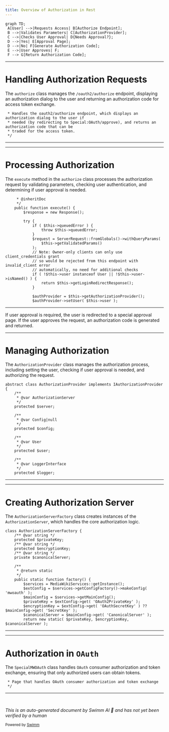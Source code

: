 ```yaml
---
title: Overview of Authorization in Rest
---
```

```mermaid
graph TD;
 A[User] -->|Requests Access| B[Authorize Endpoint];
 B -->|Validates Parameters| C[AuthorizationProvider];
 C -->|Checks User Approval| D{Needs Approval?};
 D -->|Yes| E[Approval Page];
 D -->|No| F[Generate Authorization Code];
 E -->|User Approves| F;
 F --> G[Return Authorization Code];
```

<SwmSnippet path="/src/Rest/Handler/Authorize.php" line="24">

---

# Handling Authorization Requests

The <SwmToken path="src/Rest/Handler/Authorize.php" pos="24:9:9" line-data=" * Handles the oauth2/authorize endpoint, which displays an authorization dialog to the user if">`authorize`</SwmToken> class manages the `/oauth2/authorize` endpoint, displaying an authorization dialog to the user and returning an authorization code for access token exchange.

```hack
 * Handles the oauth2/authorize endpoint, which displays an authorization dialog to the user if
 * needed (by redirecting to Special:OAuth/approve), and returns an authorization code that can be
 * traded for the access token.
 */
```

---

</SwmSnippet>

<SwmSnippet path="/src/Rest/Handler/Authorize.php" line="32">

---

# Processing Authorization

The <SwmToken path="src/Rest/Handler/Authorize.php" pos="34:5:5" line-data="	public function execute() {">`execute`</SwmToken> method in the <SwmToken path="src/Rest/Handler/Authorize.php" pos="24:9:9" line-data=" * Handles the oauth2/authorize endpoint, which displays an authorization dialog to the user if">`authorize`</SwmToken> class processes the authorization request by validating parameters, checking user authentication, and determining if user approval is needed.

```hack
	 * @inheritDoc
	 */
	public function execute() {
		$response = new Response();

		try {
			if ( $this->queuedError ) {
				throw $this->queuedError;
			}
			$request = ServerRequest::fromGlobals()->withQueryParams(
				$this->getValidatedParams()
			);
			// Note: Owner-only clients can only use client_credentials grant
			// so would be rejected from this endpoint with invalid_client error
			// automatically, no need for additional checks
			if ( !$this->user instanceof User || !$this->user->isNamed() ) {
				return $this->getLoginRedirectResponse();
			}

			$authProvider = $this->getAuthorizationProvider();
			$authProvider->setUser( $this->user );
```

---

</SwmSnippet>

If user approval is required, the user is redirected to a special approval page. If the user approves the request, an authorization code is generated and returned.

<SwmSnippet path="/src/AuthorizationProvider/AuthorizationProvider.php" line="19">

---

# Managing Authorization

The <SwmToken path="src/AuthorizationProvider/AuthorizationProvider.php" pos="19:4:4" line-data="abstract class AuthorizationProvider implements IAuthorizationProvider {">`AuthorizationProvider`</SwmToken> class manages the authorization process, including setting the user, checking if user approval is needed, and authorizing the request.

```hack
abstract class AuthorizationProvider implements IAuthorizationProvider {
	/**
	 * @var AuthorizationServer
	 */
	protected $server;

	/**
	 * @var Config|null
	 */
	protected $config;

	/**
	 * @var User
	 */
	protected $user;

	/**
	 * @var LoggerInterface
	 */
	protected $logger;
```

---

</SwmSnippet>

<SwmSnippet path="/src/AuthorizationServerFactory.php" line="13">

---

# Creating Authorization Server

The <SwmToken path="src/AuthorizationServerFactory.php" pos="13:2:2" line-data="class AuthorizationServerFactory {">`AuthorizationServerFactory`</SwmToken> class creates instances of the <SwmToken path="src/AuthorizationProvider/AuthorizationProvider.php" pos="21:6:6" line-data="	 * @var AuthorizationServer">`AuthorizationServer`</SwmToken>, which handles the core authorization logic.

```hack
class AuthorizationServerFactory {
	/** @var string */
	protected $privateKey;
	/** @var string */
	protected $encryptionKey;
	/** @var string */
	private $canonicalServer;

	/**
	 * @return static
	 */
	public static function factory() {
		$services = MediaWikiServices::getInstance();
		$extConfig = $services->getConfigFactory()->makeConfig( 'mwoauth' );
		$mainConfig = $services->getMainConfig();
		$privateKey = $extConfig->get( 'OAuth2PrivateKey' );
		$encryptionKey = $extConfig->get( 'OAuthSecretKey' ) ?? $mainConfig->get( 'SecretKey' );
		$canonicalServer = $mainConfig->get( 'CanonicalServer' );
		return new static( $privateKey, $encryptionKey, $canonicalServer );
```

---

</SwmSnippet>

<SwmSnippet path="/src/Frontend/SpecialPages/SpecialMWOAuth.php" line="60">

---

# Authorization in <SwmToken path="src/Frontend/SpecialPages/SpecialMWOAuth.php" pos="60:9:9" line-data=" * Page that handles OAuth consumer authorization and token exchange">`OAuth`</SwmToken>

The <SwmToken path="src/Frontend/SpecialPages/SpecialMWOAuth.php" pos="62:2:2" line-data="class SpecialMWOAuth extends UnlistedSpecialPage {">`SpecialMWOAuth`</SwmToken> class handles <SwmToken path="src/Frontend/SpecialPages/SpecialMWOAuth.php" pos="60:9:9" line-data=" * Page that handles OAuth consumer authorization and token exchange">`OAuth`</SwmToken> consumer authorization and token exchange, ensuring that only authorized users can obtain tokens.

```hack
 * Page that handles OAuth consumer authorization and token exchange
 */
```

---

</SwmSnippet>

&nbsp;

*This is an auto-generated document by Swimm AI 🌊 and has not yet been verified by a human*

<SwmMeta version="3.0.0" repo-id="Z2l0aHViJTNBJTNBbWVkaWF3aWtpLWV4dGVuc2lvbnMtT0F1dGglM0ElM0FTd2ltbS1EZW1v" repo-name="mediawiki-extensions-OAuth"><sup>Powered by [Swimm](/)</sup></SwmMeta>
